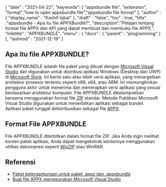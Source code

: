 {
  "date" : "2021-04-22",
  "keywords": [ "appxbundle file", "extension", "format","how to open appxbundle file","appxbundle file format" ],
  "author" : {
    "display_name" : "Kashif Iqbal"
},
  "draft" : "false",
  "toc" : true,
  "title" :"appxbundle - Apa itu file APPXBundle?",
  "description":"Pelajari tentang format file APPX dan API yang dapat membuat dan membuka file APPX.",
  "linktitle" : "APPXBUNDLE",
  "menu" : {
    "docs" : {
      "parent" : "programming"
}
},
  "lastmod" : "2021-12-19"
}

## Apa itu file APPXBUNDLE?

File APPXBUNDLE adalah file paket yang dibuat dengan [Microsoft Visual Studio](https://visualstudio.microsoft.com/) dan digunakan untuk distribusi aplikasi Windows (Desktop dan UWP) di [Microsoft Store](https://apps.microsoft.com/store/apps). Ini berisi satu atau lebih versi aplikasi, yang menargetkan arsitektur prosesor tertentu seperti x86, x64, atau ARM. Ini memungkinkan pengguna akhir untuk menerima dan menerapkan versi aplikasi yang sesuai berdasarkan arsitektur komputer. File APPXBUNDLE dikelompokkan bersama menggunakan format file [ZIP](/id/compression/zip/) standar. Metode Publikasi Microsoft Visual Studio digunakan untuk menerbitkan aplikasi sebagai bundel. Aplikasi paket tunggal didistribusikan sebagai file [APPX](/id/programming/appx/).

## Format File APPXBUNDLE

File APPXBUNDLE diterbitkan dalam format file ZIP. Jika Anda ingin melihat konten paket aplikasi, Anda dapat mengekstrak kontennya menggunakan utilitas dekompresi seperti [WinZIP](https://www.winzip.com/en/) atau WinRAR.

## Referensi

* [Paket ketergantungan untuk paket .appx dan .appxbundle](https://www.ibm.com/docs/en/maas360?topic=catalog-dependency-packages-appx-appxbundle-packages)
* [Buat file APPX menggunakan Microsoft Visual Studio](https://learn.microsoft.com/en-us/windows/msix/desktop/vs-package-overview)

